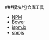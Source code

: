 ###模块/包仓库工具

* [NPM](https://www.npmjs.com/)
* [Bower](http://bower.io/)
* [jspm.io](http://jspm.io/)
* [spmjs](http://spmjs.io)